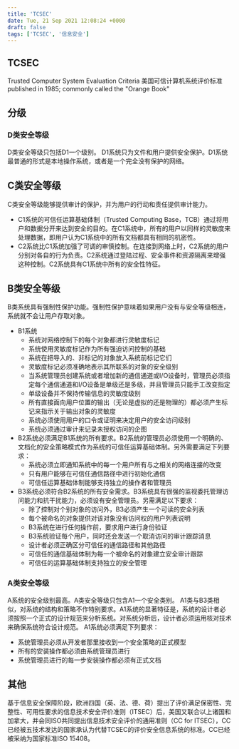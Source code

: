 ```yaml
---
title: 'TCSEC'
date: Tue, 21 Sep 2021 12:08:24 +0000
draft: false
tags: ['TCSEC', '信息安全']
---
```


TCSEC
-----

Trusted Computer System Evaluation Criteria 美国可信计算机系统评价标准 published in 1985; commonly called the "Orange Book"

分级
--

### D类安全等级

D类安全等级只包括D1一个级别。 D1系统只为文件和用户提供安全保护。D1系统最普通的形式是本地操作系统，或者是一个完全没有保护的网络。

C类安全等级
------

C类安全等级能够提供审计的保护，并为用户的行动和责任提供审计能力。

*   C1系统的可信任运算基础体制（Trusted Computing Base，TCB）通过将用户和数据分开来达到安全的目的。在C1系统中，所有的用户以同样的灵敏度来处理数据，即用户认为C1系统中的所有文档都具有相同的机密性。
*   C2系统比C1系统加强了可调的审慎控制。在连接到网络上时，C2系统的用户分别对各自的行为负责。C2系统通过登陆过程、安全事件和资源隔离来增强这种控制。C2系统具有C1系统中所有的安全性特征。

B类安全等级
------

B类系统具有强制性保护功能。强制性保护意味着如果用户没有与安全等级相连，系统就不会让用户存取对象。

*   B1系统
    *   系统对网络控制下的每个对象都进行灵敏度标记
    *   系统使用灵敏度标记作为所有强迫访问控制的基础
    *   系统在把导入的、非标记的对象放入系统前标记它们
    *   灵敏度标记必须准确地表示其所联系的对象的安全级别
    *   当系统管理员创建系统或者增加新的通信通道或I/O设备时，管理员必须指定每个通信通道和I/O设备是单级还是多级，并且管理员只能手工改变指定
    *   单级设备并不保持传输信息的灵敏度级别
    *   所有直接面向用户位置的输出（无论是虚拟的还是物理的）都必须产生标记来指示关于输出对象的灵敏度
    *   系统必须使用用户的口令或证明来决定用户的安全访问级别
    *   系统必须通过审计来记录未授权访问的企图
*   B2系统必须满足B1系统的所有要求。B2系统的管理员必须使用一个明确的、文档化的安全策略模式作为系统的可信任运算基础体制。另外需要满足下列要求：
    *   系统必须立即通知系统中的每一个用户所有与之相关的网络连接的改变
    *   只有用户能够在可信任通信路径中进行初始化通信
    *   可信任运算基础体制能够支持独立的操作者和管理员
*   B3系统必须符合B2系统的所有安全需求。B3系统具有很强的监视委托管理访问能力和抗干扰能力，必须设有安全管理员。另需满足以下要求：
    *   除了控制对个别对象的访问外，B3必须产生一个可读的安全列表
    *   每个被命名的对象提供对该对象没有访问权的用户列表说明
    *   B3系统在进行任何操作前，要求用户进行身份验证
    *   B3系统验证每个用户，同时还会发送一个取消访问的审计跟踪消息
    *   设计者必须正确区分可信任的通信路径和其他路径
    *   可信任的通信基础体制为每一个被命名的对象建立安全审计跟踪
    *   可信任的运算基础体制支持独立的安全管理

### A类安全等级

A系统的安全级别最高。A类安全等级只包含A1一个安全类别。 A1类与B3类相似，对系统的结构和策略不作特别要求。A1系统的显著特征是，系统的设计者必须按照一个正式的设计规范来分析系统。对系统分析后，设计者必须运用核对技术来确保系统符合设计规范。 A1系统必须满足下列要求：

*   系统管理员必须从开发者那里接收到一个安全策略的正式模型
*   所有的安装操作都必须由系统管理员进行
*   系统管理员进行的每一步安装操作都必须有正式文档

其他
--

基于信息安全保障阶段，欧洲四国（英、法、德、荷）提出了评价满足保密性、完整性、可用性要求的信息技术安全评价准则（ITSEC）后，美国又联合以上诸国和加拿大，并会同ISO共同提出信息技术安全评价的通用准则（CC for ITSEC），CC已经被五技术发达的国家承认为代替TCSEC的评价安全信息系统的标准。CC已经被采纳为国家标准ISO 15408。